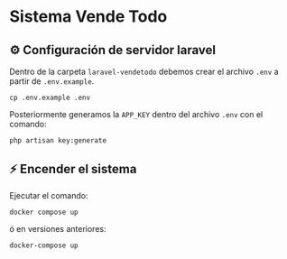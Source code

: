# Sistema Vende Todo

## ⚙ Configuración de servidor laravel

Dentro de la carpeta `laravel-vendetodo` debemos crear el archivo `.env` a partir de `.env.example`.

```
cp .env.example .env
```

Posteriormente generamos la `APP_KEY` dentro del archivo `.env` con el comando:
```
php artisan key:generate
```

## ⚡ Encender el sistema

Ejecutar el comando:
```
docker compose up
```
ó en versiones anteriores:
```
docker-compose up
```
